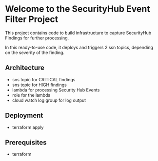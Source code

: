 # Welcome to the SecurityHub Event Filter Project

This project contains code to build infrastructure to capture SecurityHub Findings for further processing.

In this ready-to-use code, it deploys and triggers 2 ssn topics, depending on the severity of the finding.


## Architecture

* sns topic for CRITICAL findings
* sns topic for HIGH findings
* lambda for processing Security Hub Events
* role for the lambda
* cloud watch log group for log output

## Deployment
* terraform apply

## Prerequisites

* terraform
